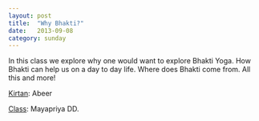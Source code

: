```yaml
---
layout: post
title:  "Why Bhakti?"
date:   2013-09-08
category: sunday
---
```


In this class we explore why one would want to explore Bhakti Yoga. How Bhakti can help us on a day to day life. Where does Bhakti come from. All this and more!

[Kirtan](https://s3.amazonaws.com/beginningbhakti/2013-09-08-Info-Session/Kirtan.Abeer.mp3): Abeer

[Class](https://s3.amazonaws.com/beginningbhakti/2013-09-08-Info-Session/Class.Mayapriya.mp3): Mayapriya DD.

